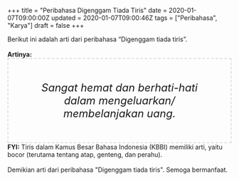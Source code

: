 +++
title = "Peribahasa Digenggam Tiada Tiris"
date = 2020-01-07T09:00:00Z
updated = 2020-01-07T09:00:46Z
tags = ["Peribahasa", "Karya"]
draft = false
+++

<div dir="ltr" style="text-align: left;" trbidi="on"><div style="text-align: justify;">Berikut ini adalah arti dari peribahasa “Digenggam tiada tiris”.</div><br /><div style="text-align: justify;"><b>Artinya:</b></div><div style="border: 2px dashed #ddd; font-size: 24px; height: auto; margin: 0 auto; padding: 50px; text-align: center; width: auto;"><i>Sangat hemat dan berhati-hati dalam mengeluarkan/ membelanjakan uang.</i></div><b>FYI:</b> Tiris dalam Kamus Besar Bahasa Indonesia (KBBI) memiliki arti, yaitu bocor (terutama tentang atap, genteng, dan perahu).<br /><br /><div style="text-align: justify;">Demikian arti dari peribahasa "Digenggam tiada tiris". Semoga bermanfaat.</div></div>
